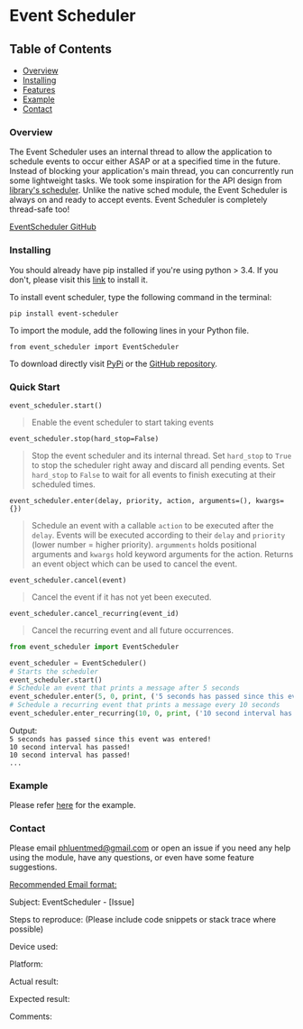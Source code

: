 # Event Scheduler
## Table of Contents
- [Overview](#overview)
- [Installing](#installing)
- [Features](#quick-start)
- [Example](#example)
- [Contact](#contact)

### Overview
The Event Scheduler uses an internal thread to allow the application to 
schedule events to occur either ASAP or at a specified time in the future.
Instead of blocking your application's main thread, you can concurrently run
some lightweight tasks. We took some inspiration for the API design from 
[library's scheduler](https://docs.python.org/3/library/sched.html). Unlike the
native sched module, the Event Scheduler is always on and ready to accept
events. Event Scheduler is completely thread-safe too!

[EventScheduler GitHub](https://github.com/phluentmed/PythonEventScheduler)

### Installing
You should already have pip installed if you're using python > 3.4. If you
don't, please visit this [link](https://pip.pypa.io/en/stable/installing/) to 
install it.

To install event scheduler, type the following command in the terminal:

`pip install event-scheduler`

To import the module, add the following lines in your Python file.

`from event_scheduler import EventScheduler`

To download directly visit [PyPi](https://pypi.org/project/event-scheduler/) or
the [GitHub repository](https://github.com/phluentmed/PythonEventScheduler).

### Quick Start
`event_scheduler.start()`
> Enable the event scheduler to start taking events

`event_scheduler.stop(hard_stop=False)`
>Stop the event scheduler and its internal thread. Set `hard_stop` to `True`
>to stop the scheduler right away and discard all pending events. Set 
>`hard_stop` to `False` to wait for all events to finish executing at their
>scheduled times.

`event_scheduler.enter(delay, priority, action, arguments=(), kwargs={})`

>Schedule an event with a callable `action` to be executed after the `delay`.
>Events will be executed according to their `delay` and `priority` (lower 
>number = higher priority). `argumments` holds positional arguments and 
>`kwargs` hold keyword arguments for the action. Returns an event object which
>can be used to cancel the event.

`event_scheduler.cancel(event)`
>Cancel the event if it has not yet been executed.

`event_scheduler.cancel_recurring(event_id)`
>Cancel the recurring event and all future occurrences. 

```python
from event_scheduler import EventScheduler

event_scheduler = EventScheduler()
# Starts the scheduler
event_scheduler.start()
# Schedule an event that prints a message after 5 seconds
event_scheduler.enter(5, 0, print, ('5 seconds has passed since this event was entered!',))
# Schedule a recurring event that prints a message every 10 seconds
event_scheduler.enter_recurring(10, 0, print, ('10 second interval has passed!',))
```
Output:
\
`5 seconds has passed since this event was entered!`
\
`10 second interval has passed!`
\
`10 second interval has passed!`
\
`...`
 
### Example
Please refer [here](example/transactions.py) for the example. 

### Contact
Please email phluentmed@gmail.com or open an issue if you need any help using
the module, have any questions, or even have some feature suggestions.

<ins>Recommended Email format: </ins>

Subject: EventScheduler - [Issue]

Steps to reproduce: (Please include code snippets or stack trace where possible)

Device used:

Platform:

Actual result:

Expected result:

Comments: